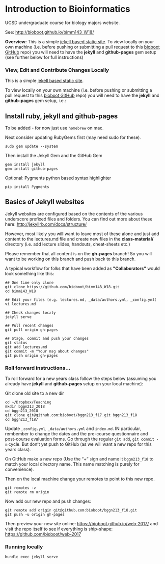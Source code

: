 # Introduction to Bioinformatics  

UCSD undergraduate course for biology majors website.  

See: http://bioboot.github.io/bimm143_W18/

**Overview:** This is a simple [jekell based static site](http://jekyllrb.com/docs/home/). To view locally on your own machine (i.e. before pushing or submitting a pull 
request to this [bioboot GitHub](https://github.com/bioboot/bimm143_W18) repo) 
you will need to have the **jekyll** and **github-pages** gem setup (see further 
below for full instructions)


### View, Edit and Contribute Changes Locally
This is a simple [jekell based static site](http://jekyllrb.com/docs/home/). 

To view locally on your own machine (i.e. before pushing or submitting a pull 
request to this [bioboot GitHub](https://github.com/bioboot/bimm143_W18/) repo) 
you will need to have the **jekyll** and **github-pages** gem setup, i.e.:

## Install ruby, jekyll and github-pages 
To be added - for now just use `homebrew` on mac.

Next consider updating RubyGems first (may need sudo for these).

	sudo gem update --system

Then install the Jekyll Gem and the GitHub Gem

	gem install jekyll
	gem install github-pages

Optional: Pygments python based syntax highlighter

	pip install Pygments


## Basics of Jekyll websites
Jekyll websites are configured based on the contents of the various underscore prefixed files and folders. You can find out more about these here: http://jekyllrb.com/docs/structure/

However, most likely you will want to leave most of these alone and just add  
content to the lectures.md file and create new files in the **class-material/** 
directory (i.e. add lecture slides, handouts, cheat-sheets etc.)

Please remember that all content is on the **gh-pages** branch! 
So you will want to be working on this branch and push back to this branch.

A typical workflow for folks that have been added as **"Collaborators"** would look something like this:

	## One time only clone
	git clone https://github.com/bioboot/bimm143_W18.git
	cd bimm143_W18

	## Edit your files (e.g. lectures.md, _data/authors.yml, _config.yml)
	vi lectures.md

	## Check changes localy
	jekyll serve

	## Pull recent changes
	git pull origin gh-pages

	## Stage, commit and push your changes
	git status
	git add lectures.md
	git commit -m "Your msg about changes"
	git push origin gh-pages



### Roll forward instructions...

To roll forward for a new years class follow the steps below (assuming you already have **jekyll** and **github-pages** 
setup on your local machine):

Git clone old site to a new dir

  	cd ~/Dropbox/Teaching
  	mkdir bggn213_2018
  	cd bggn213_2018
  	git clone git@github.com:bioboot/bggn213_f17.git bggn213_f18
  	cd bggn213_f18/
  
Update `_config.yml`, `_data/authors.yml` and `index.md`. IN particular, rembember to change the dates and the pre-course questionnaire and post-course evaluation forms. Go through the regular `git add`, `git commit -m` cycle. But don’t yet push to GitHub (as we will want a new repo for this years class).
  

On GitHub make a new repo (Use the “+” sign and name it `bggn213_f18` to match your local directory name. This name matching is purely for convenience).

Then on the local machine change your remotes to point to this new repo.

  	git remotes -v   
  	git remote rm origin  

Now add our new repo and push changes:  

  	git remote add origin git@github.com:bioboot/bggn213_f18.git  
  	git push -u origin gh-pages  

Then preview your new site online: https://bioboot.github.io/web-2017/ and visit the repo itself to see if everything is ship-shape: https://github.com/bioboot/web-2017  

### Running locally

`bundle exec jekyll serve`
